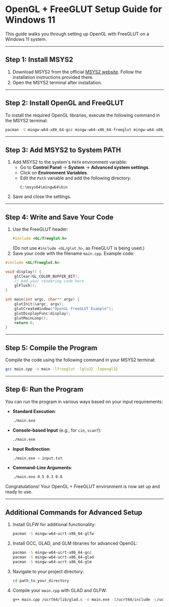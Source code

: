 # **OpenGL + FreeGLUT Setup Guide for Windows 11**

This guide walks you through setting up OpenGL with FreeGLUT on a Windows 11 system.

---

## **Step 1: Install MSYS2**

1. Download MSYS2 from the official [MSYS2 website](https://www.msys2.org/). Follow the installation instructions provided there.
2. Open the MSYS2 terminal after installation.

---

## **Step 2: Install OpenGL and FreeGLUT**

To install the required OpenGL libraries, execute the following command in the MSYS2 terminal:

```sh
pacman -S mingw-w64-x86_64-gcc mingw-w64-x86_64-freeglut mingw-w64-x86_64-mesa
```

---

## **Step 3: Add MSYS2 to System PATH**

1. Add MSYS2 to the system's `PATH` environment variable:
   - Go to **Control Panel** → **System** → **Advanced system settings**.
   - Click on **Environment Variables**.
   - Edit the `Path` variable and add the following directory:
     ```
     C:\msys64\mingw64\bin
     ```
2. Save and close the settings.

---

## **Step 4: Write and Save Your Code**

1. Use the FreeGLUT header:
   ```cpp
   #include <GL/freeglut.h>
   ```
   (Do not use `#include <GL/glut.h>`, as FreeGLUT is being used.)
2. Save your code with the filename `main.cpp`. Example code:

```cpp
#include <GL/freeglut.h>

void display() {
    glClear(GL_COLOR_BUFFER_BIT);
    // Add your rendering code here
    glFlush();
}

int main(int argc, char** argv) {
    glutInit(&argc, argv);
    glutCreateWindow("OpenGL FreeGLUT Example");
    glutDisplayFunc(display);
    glutMainLoop();
    return 0;
}
```

---

## **Step 5: Compile the Program**

Compile the code using the following command in your MSYS2 terminal:

```sh
gcc main.cpp -o main -lfreeglut -lglu32 -lopengl32
```

---

## **Step 6: Run the Program**

You can run the program in various ways based on your input requirements:

- **Standard Execution**:
  ```sh
  ./main.exe
  ```
- **Console-based Input** (e.g., for `cin`, `scanf`):
  ```sh
  ./main.exe
  ```
- **Input Redirection**:
  ```sh
  ./main.exe < input.txt
  ```
- **Command-Line Arguments**:
  ```sh
  ./main.exe 0.5 0.3 0.8
  ```

Congratulations! Your OpenGL + FreeGLUT environment is now set up and ready to use.

---

## **Additional Commands for Advanced Setup**

1. Install GLFW for additional functionality:
   ```sh
   pacman -S mingw-w64-ucrt-x86_64-glfw
   ```
2. Install GCC, GLAD, and GLM libraries for advanced OpenGL:
   ```sh
   pacman -S mingw-w64-ucrt-x86_64-gcc
   pacman -S mingw-w64-ucrt-x86_64-glad
   pacman -S mingw-w64-ucrt-x86_64-glm
   ```
3. Navigate to your project directory:
   ```sh
   cd path_to_your_directory
   ```
4. Compile your `main.cpp` with GLAD and GLFW:
   ```sh
   g++ main.cpp /ucrt64/lib/glad.c -o main.exe -I/ucrt64/include -L/ucrt64/lib -lglfw -lopengl32
   ```
